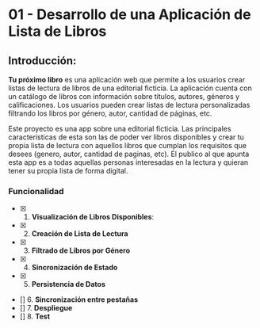 # 01 - Desarrollo de una Aplicación de Lista de Libros

## Introducción:

**Tu próximo libro** es una aplicación web que permite a los usuarios crear listas de lectura de libros de una editorial ficticia. La aplicación cuenta con un catálogo de libros con información sobre títulos, autores, géneros y calificaciones. Los usuarios pueden crear listas de lectura personalizadas filtrando los libros por género, autor, cantidad de páginas, etc.

Este proyecto es una app sobre una editorial ficticia. Las principales características de esta son las de poder ver libros disponibles y crear tu propia lista de lectura con aquellos libros que cumplan los requisitos que desees (genero, autor, cantidad de paginas, etc). El publico al que apunta esta app es a todas aquellas personas interesadas en la lectura y quieran tener su propia lista de forma digital. 

### Funcionalidad

- [x] 1. **Visualización de Libros Disponibles**:
- [x] 2. **Creación de Lista de Lectura**
- [x] 3. **Filtrado de Libros por Género**
- [x] 4. **Sincronización de Estado**
- [x] 5. **Persistencia de Datos**
- [] 6. **Sincronización entre pestañas**
- [] 7. **Despliegue**
- [] 8. **Test**

